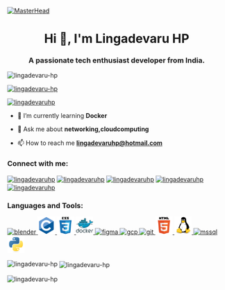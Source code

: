 
[![MasterHead](https://i.pinimg.com/originals/ee/e0/c1/eee0c1dc806da44930fc6eb26b94a737.gif)](https://lingadevaru-hp.io)

<h1 align="center">Hi 👋, I'm Lingadevaru HP</h1>
<h3 align="center">A passionate tech enthusiast developer from India.</h3>

<p align="left"> <img src="https://media1.tenor.com/m/Bpv9wTLKMskAAAAC/computer-nerds.gif" alt="lingadevaru-hp" /> </p>


<p align="left"> <a href="https://github.com/ryo-ma/github-profile-trophy"><img src="https://github-profile-trophy.vercel.app/?username=lingadevaru-hp" alt="lingadevaru-hp" /></a> </p>

<p align="left"> <a href="https://twitter.com/lingadevaruhp" target="blank"><img src="https://img.shields.io/twitter/follow/lingadevaruhp?logo=twitter&style=for-the-badge" alt="lingadevaruhp" /></a> </p>

- 🌱 I’m currently learning **Docker**

- 💬 Ask me about **networking,cloudcomputing**

- 📫 How to reach me **lingadevaruhp@hotmail.com**

<h3 align="left">Connect with me:</h3>
<p align="left">
<a href="https://twitter.com/lingadevaruhp" target="blank"><img align="center" src="https://raw.githubusercontent.com/rahuldkjain/github-profile-readme-generator/master/src/images/icons/Social/twitter.svg" alt="lingadevaruhp" height="30" width="40" /></a>
<a href="https://linkedin.com/in/lingadevaruhp" target="blank"><img align="center" src="https://raw.githubusercontent.com/rahuldkjain/github-profile-readme-generator/master/src/images/icons/Social/linked-in-alt.svg" alt="lingadevaruhp" height="30" width="40" /></a>
<a href="https://stackoverflow.com/users/lingadevaruhp" target="blank"><img align="center" src="https://raw.githubusercontent.com/rahuldkjain/github-profile-readme-generator/master/src/images/icons/Social/stack-overflow.svg" alt="lingadevaruhp" height="30" width="40" /></a>
<a href="https://instagram.com/lingadevaruhp" target="blank"><img align="center" src="https://raw.githubusercontent.com/rahuldkjain/github-profile-readme-generator/master/src/images/icons/Social/instagram.svg" alt="lingadevaruhp" height="30" width="40" /></a>
<a href="https://www.youtube.com/c/lingadevaruhp" target="blank"><img align="center" src="https://raw.githubusercontent.com/rahuldkjain/github-profile-readme-generator/master/src/images/icons/Social/youtube.svg" alt="lingadevaruhp" height="30" width="40" /></a>
</p>

<h3 align="left">Languages and Tools:</h3>
<p align="left"> <a href="https://www.blender.org/" target="_blank" rel="noreferrer"> <img src="https://download.blender.org/branding/community/blender_community_badge_white.svg" alt="blender" width="40" height="40"/> </a> <a href="https://www.cprogramming.com/" target="_blank" rel="noreferrer"> <img src="https://raw.githubusercontent.com/devicons/devicon/master/icons/c/c-original.svg" alt="c" width="40" height="40"/> </a> <a href="https://www.w3schools.com/css/" target="_blank" rel="noreferrer"> <img src="https://raw.githubusercontent.com/devicons/devicon/master/icons/css3/css3-original-wordmark.svg" alt="css3" width="40" height="40"/> </a> <a href="https://www.docker.com/" target="_blank" rel="noreferrer"> <img src="https://raw.githubusercontent.com/devicons/devicon/master/icons/docker/docker-original-wordmark.svg" alt="docker" width="40" height="40"/> </a> <a href="https://www.figma.com/" target="_blank" rel="noreferrer"> <img src="https://www.vectorlogo.zone/logos/figma/figma-icon.svg" alt="figma" width="40" height="40"/> </a> <a href="https://cloud.google.com" target="_blank" rel="noreferrer"> <img src="https://www.vectorlogo.zone/logos/google_cloud/google_cloud-icon.svg" alt="gcp" width="40" height="40"/> </a> <a href="https://git-scm.com/" target="_blank" rel="noreferrer"> <img src="https://www.vectorlogo.zone/logos/git-scm/git-scm-icon.svg" alt="git" width="40" height="40"/> </a> <a href="https://www.w3.org/html/" target="_blank" rel="noreferrer"> <img src="https://raw.githubusercontent.com/devicons/devicon/master/icons/html5/html5-original-wordmark.svg" alt="html5" width="40" height="40"/> </a> <a href="https://www.linux.org/" target="_blank" rel="noreferrer"> <img src="https://raw.githubusercontent.com/devicons/devicon/master/icons/linux/linux-original.svg" alt="linux" width="40" height="40"/> </a> <a href="https://www.microsoft.com/en-us/sql-server" target="_blank" rel="noreferrer"> <img src="https://www.svgrepo.com/show/303229/microsoft-sql-server-logo.svg" alt="mssql" width="40" height="40"/> </a> <a href="https://www.python.org" target="_blank" rel="noreferrer"> <img src="https://raw.githubusercontent.com/devicons/devicon/master/icons/python/python-original.svg" alt="python" width="40" height="40"/> </a> </p>

<p><img align="left" src="https://github-readme-stats.vercel.app/api/top-langs?username=lingadevaru-hp&show_icons=true&locale=en&layout=compact" alt="lingadevaru-hp" /></p>

<p>&nbsp;<img align="center" src="https://github-readme-stats.vercel.app/api?username=lingadevaru-hp&show_icons=true&locale=en" alt="lingadevaru-hp" /></p>

<p><img align="center" src="https://github-readme-streak-stats.herokuapp.com/?user=lingadevaru-hp&" alt="lingadevaru-hp" /></p>
